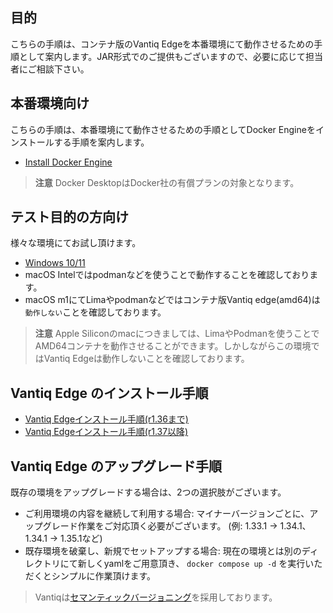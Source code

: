 ## 目的

こちらの手順は、コンテナ版のVantiq Edgeを本番環境にて動作させるための手順として案内します。JAR形式でのご提供もございますので、必要に応じて担当者にご相談下さい。


## 本番環境向け

こちらの手順は、本番環境にて動作させるための手順としてDocker Engineをインストールする手順を案内します。

- [Install Docker Engine](https://docs.docker.com/engine/install/)

> **注意**
> Docker DesktopはDocker社の有償プランの対象となります。

## テスト目的の方向け

様々な環境にてお試し頂けます。

- [Windows 10/11](https://github.com/fujitake/vantiq-related/blob/main/vantiq-introduction/infrastructure-cloud/vantiqedge-on-windows/readme.md)
- macOS Intelではpodmanなどを使うことで動作することを確認しております。
- macOS m1にてLimaやpodmanなどではコンテナ版Vantiq edge(amd64)は`動作しない`ことを確認しております。

> **注意**
> Apple Siliconのmacにつきましては、LimaやPodmanを使うことでAMD64コンテナを動作させることができます。しかしながらこの環境ではVantiq Edgeは動作しないことを確認しております。



## Vantiq Edge のインストール手順

- [Vantiq Edgeインストール手順(r1.36まで)](https://community.vantiq.com/wp-content/uploads/2022/06/edge-install-ja-2.html)
- [Vantiq Edgeインストール手順(r1.37以降)](./docs/jp/setup_vantiq_edge_r137_w_LLM.md)

## Vantiq Edge のアップグレード手順

既存の環境をアップグレードする場合は、2つの選択肢がございます。

- ご利用環境の内容を継続して利用する場合: マイナーバージョンごとに、アップグレード作業をご対応頂く必要がございます。
(例: 1.33.1 -> 1.34.1、1.34.1 -> 1.35.1など)
- 既存環境を破棄し、新規でセットアップする場合: 現在の環境とは別のディレクトリにて新しくyamlをご用意頂き、
`docker compose up -d` を実行いただくとシンプルに作業頂けます。

> Vantiqは[セマンティックバージョニング](https://semver.org/lang/ja/)を採用しております。

